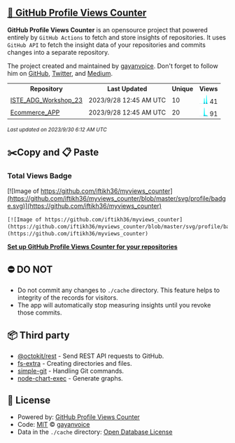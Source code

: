 ## [🚀 GitHub Profile Views Counter](https://github.com/gayanvoice/github-profile-views-counter)
**GitHub Profile Views Counter** is an opensource project that powered entirely by  `GitHub Actions` to fetch and store insights of repositories.
It uses `GitHub API` to fetch the insight data of your repositories and commits changes into a separate repository.

The project created and maintained by [gayanvoice](https://github.com/gayanvoice). Don't forget to follow him on [GitHub](https://github.com/gayanvoice), [Twitter](https://twitter.com/gayanvoice), and [Medium](https://gayanvoice.medium.com/).

<table>
	<tr>
		<th>
			Repository
		</th>
		<th>
			Last Updated
		</th>
		<th>
			Unique
		</th>
		<th>
			Views
		</th>
	</tr>
	<tr>
		<td>
			<a href="https://github.com/iftikh36/myviews_counter/tree/master/readme/626890563/year.md">
				ISTE_ADG_Workshop_23
			</a>
		</td>
		<td>
			2023/9/28 12:45 AM UTC
		</td>
		<td>
			10
		</td>
		<td>
			<img alt="Response time graph" src="https://github.com/iftikh36/myviews_counter/raw/master/graph/626890563/small/year.png" height="20"> 41
		</td>
	</tr>
	<tr>
		<td>
			<a href="https://github.com/iftikh36/myviews_counter/tree/master/readme/525326231/year.md">
				Ecommerce_APP
			</a>
		</td>
		<td>
			2023/9/28 12:45 AM UTC
		</td>
		<td>
			20
		</td>
		<td>
			<img alt="Response time graph" src="https://github.com/iftikh36/myviews_counter/raw/master/graph/525326231/small/year.png" height="20"> 91
		</td>
	</tr>
</table>

<small><i>Last updated on 2023/9/30 6:12 AM UTC</i></small>

## ✂️Copy and 📋 Paste
### Total Views Badge
[![Image of https://github.com/iftikh36/myviews_counter](https://github.com/iftikh36/myviews_counter/blob/master/svg/profile/badge.svg)](https://github.com/iftikh36/myviews_counter)

```readme
[![Image of https://github.com/iftikh36/myviews_counter](https://github.com/iftikh36/myviews_counter/blob/master/svg/profile/badge.svg)](https://github.com/iftikh36/myviews_counter)
```
[**Set up GitHub Profile Views Counter for your repositories**](https://github.com/gayanvoice/github-profile-views-counter)
## ⛔ DO NOT
- Do not commit any changes to `./cache` directory. This feature helps to integrity of the records for visitors.
- The app will automatically stop measuring insights until you revoke those commits.
## 📦 Third party

- [@octokit/rest](https://www.npmjs.com/package/@octokit/rest) - Send REST API requests to GitHub.
- [fs-extra](https://www.npmjs.com/package/fs-extra) - Creating directories and files.
- [simple-git](https://www.npmjs.com/package/simple-git) - Handling Git commands.
- [node-chart-exec](https://www.npmjs.com/package/node-chart-exec) - Generate graphs.
## 📄 License
- Powered by: [GitHub Profile Views Counter](https://github.com/gayanvoice/github-profile-views-counter)
- Code: [MIT](./LICENSE) © [gayanvoice](https://github.com/gayanvoice)
- Data in the `./cache` directory: [Open Database License](https://opendatacommons.org/licenses/odbl/1-0/)